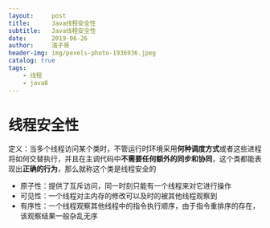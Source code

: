 ```yaml
---
layout:     post
title:      Java线程安全性
subtitle:   Java线程安全性
date:       2019-06-26
author:     渣子哥
header-img: img/pexels-photo-1936936.jpeg
catalog: true
tags:
    - 线程
    - java8
---
```


# 线程安全性

定义：当多个线程访问某个类时，不管运行时环境采用**何种调度方式**或者这些进程将如何交替执行，并且在主调代码中**不需要任何额外的同步和协同**，这个类都能表现出**正确的行为**，那么就称这个类是线程安全的

- 原子性：提供了互斥访问，同一时刻只能有一个线程来对它进行操作
- 可见性：一个线程对主内存的修改可以及时的被其他线程观察到
- 有序性：一个线程观察其他线程中的指令执行顺序，由于指令重排序的存在，该观察结果一般杂乱无序


